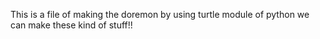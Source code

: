 This is a file of making the doremon by using turtle module of python we can make these kind of stuff!!
